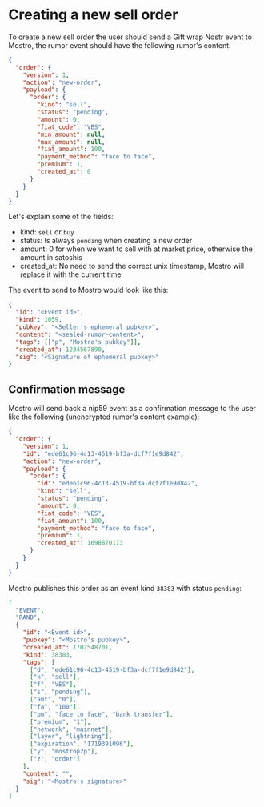 # Creating a new sell order

To create a new sell order the user should send a Gift wrap Nostr event to Mostro, the rumor event should have the following rumor's content:

```json
{
  "order": {
    "version": 1,
    "action": "new-order",
    "payload": {
      "order": {
        "kind": "sell",
        "status": "pending",
        "amount": 0,
        "fiat_code": "VES",
        "min_amount": null,
        "max_amount": null,
        "fiat_amount": 100,
        "payment_method": "face to face",
        "premium": 1,
        "created_at": 0
      }
    }
  }
}
```

Let's explain some of the fields:

- kind: `sell` or `buy`
- status: Is always `pending` when creating a new order
- amount: 0 for when we want to sell with at market price, otherwise the amount in satoshis
- created_at: No need to send the correct unix timestamp, Mostro will replace it with the current time

The event to send to Mostro would look like this:

```json
{
  "id": "<Event id>",
  "kind": 1059,
  "pubkey": "<Seller's ephemeral pubkey>",
  "content": "<sealed-rumor-content>",
  "tags": [["p", "Mostro's pubkey"]],
  "created_at": 1234567890,
  "sig": "<Signature of ephemeral pubkey>"
}
```

## Confirmation message

Mostro will send back a nip59 event as a confirmation message to the user like the following (unencrypted rumor's content example):

```json
{
  "order": {
    "version": 1,
    "id": "ede61c96-4c13-4519-bf3a-dcf7f1e9d842",
    "action": "new-order",
    "payload": {
      "order": {
        "id": "ede61c96-4c13-4519-bf3a-dcf7f1e9d842",
        "kind": "sell",
        "status": "pending",
        "amount": 0,
        "fiat_code": "VES",
        "fiat_amount": 100,
        "payment_method": "face to face",
        "premium": 1,
        "created_at": 1698870173
      }
    }
  }
}
```

Mostro publishes this order as an event kind `38383` with status `pending`:

```json
[
  "EVENT",
  "RAND",
  {
    "id": "<Event id>",
    "pubkey": "<Mostro's pubkey>",
    "created_at": 1702548701,
    "kind": 38383,
    "tags": [
      ["d", "ede61c96-4c13-4519-bf3a-dcf7f1e9d842"],
      ["k", "sell"],
      ["f", "VES"],
      ["s", "pending"],
      ["amt", "0"],
      ["fa", "100"],
      ["pm", "face to face", "bank transfer"],
      ["premium", "1"],
      ["network", "mainnet"],
      ["layer", "lightning"],
      ["expiration", "1719391096"],
      ["y", "mostrop2p"],
      ["z", "order"]
    ],
    "content": "",
    "sig": "<Mostro's signature>"
  }
]
```
